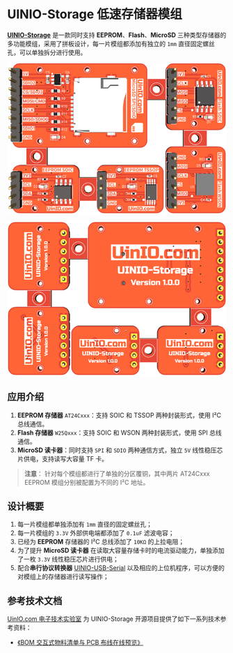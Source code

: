 # UINIO-Storage 低速存储器模组

[**UINIO-Storage**](https://gitee.com/uinika/UINIO-Storage) 是一款同时支持 **EEPROM**、**Flash**、**MicroSD** 三种类型存储器的多功能模组，采用了拼板设计，每一片模组都添加有独立的 `1mm` 直径固定螺丝孔，可以单独拆分进行使用。

![](./Images/PCB-3D-1.png)

![](./Images/PCB-3D-2.png)

## 应用介绍

1. **EEPROM 存储器** `AT24Cxxx`：支持 SOIC 和 TSSOP 两种封装形式，使用 I²C 总线通信。
2. **Flash 存储器** `W25Qxxx`：支持 SOIC 和 WSON 两种封装形式，使用 SPI 总线通信。
3. **MicroSD 读卡器**：同时支持 `SPI` 和 `SDIO` 两种通信方式，独立 `5V` 线性稳压芯片供电，支持读写大容量 TF 卡。

> **注意**： 针对每个模组都进行了单独的分区覆铜，其中两片 AT24Cxxx EEPROM 模组分别被配置为不同的 I²C 地址。

## 设计概要

1. 每一片模组都单独添加有 `1mm` 直径的固定螺丝孔；
2. 每一片模组的 `3.3V` 外部供电端都添加了 `0.1uF` 滤波电容；
3. 已经为 **EEPROM** 存储器的 I²C 总线添加了 `10KΩ` 的上拉电阻；
4. 为了提升 **MicroSD 读卡器** 在读取大容量存储卡时的电流驱动能力，单独添加了一枚 `3.3V` 线性稳压芯片进行供电；
5. 配合**串行协议转换器** [UINIO-USB-Serial](https://gitee.com/uinika/UINIO-USB-Serial) 以及相应的上位机程序，可以方便的对模组上的存储器进行读写操作；

## 参考技术文档

[UinIO.com 电子技术实验室](http://uinio.com/) 为 UINIO-Storage 开源项目提供了如下一系列技术参考资料：

- [《BOM 交互式物料清单与 PCB 布线在线预览》](http://uinio.com/archives/BOM/UINIO-Storage.html)
